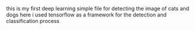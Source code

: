 this is my first deep learning simple file for detecting the image of cats and dogs
here i used tensorflow as a framework for the detection and classification process
